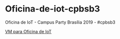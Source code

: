 # Oficina-de-iot-cpbsb3
Oficina de IoT - Campus Party Brasília 2019 - #cpbsb3

[VM para Oficina de IoT](https://bit.ly/31LD4d6)

